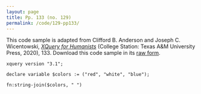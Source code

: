 ```yaml
---
layout: page
title: Pp. 133 (no. 129)
permalink: /code/129-pp133/
---
```


This code sample is adapted from Clifford B. Anderson and Joseph C. Wicentowski, 
[_XQuery for Humanists_](/) (College Station: Texas A&M University Press, 2020), 133. 
Download this code sample in its [raw form](/code/129-pp133/129-pp133.xq).

```xquery
xquery version "3.1";

declare variable $colors := ("red", "white", "blue");

fn:string-join($colors, " ")
```  
